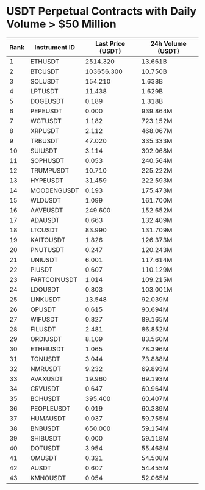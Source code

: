 # USDT Perpetual Contracts with Daily Volume > $50 Million

| Rank | Instrument ID | Last Price (USDT) | 24h Volume (USDT) |
|------|---------------|-------------------|-------------------|
| 1 | ETHUSDT | 2514.320 | 13.661B |
| 2 | BTCUSDT | 103656.300 | 10.750B |
| 3 | SOLUSDT | 154.210 | 1.638B |
| 4 | LPTUSDT | 11.438 | 1.629B |
| 5 | DOGEUSDT | 0.189 | 1.318B |
| 6 | PEPEUSDT | 0.000 | 939.864M |
| 7 | WCTUSDT | 1.182 | 723.152M |
| 8 | XRPUSDT | 2.112 | 468.067M |
| 9 | TRBUSDT | 47.020 | 335.333M |
| 10 | SUIUSDT | 3.114 | 302.068M |
| 11 | SOPHUSDT | 0.053 | 240.564M |
| 12 | TRUMPUSDT | 10.710 | 225.222M |
| 13 | HYPEUSDT | 31.459 | 222.593M |
| 14 | MOODENGUSDT | 0.193 | 175.473M |
| 15 | WLDUSDT | 1.099 | 161.700M |
| 16 | AAVEUSDT | 249.600 | 152.652M |
| 17 | ADAUSDT | 0.663 | 132.409M |
| 18 | LTCUSDT | 83.990 | 131.709M |
| 19 | KAITOUSDT | 1.826 | 126.373M |
| 20 | PNUTUSDT | 0.247 | 120.243M |
| 21 | UNIUSDT | 6.001 | 117.614M |
| 22 | PIUSDT | 0.607 | 110.129M |
| 23 | FARTCOINUSDT | 1.014 | 109.215M |
| 24 | LDOUSDT | 0.803 | 103.001M |
| 25 | LINKUSDT | 13.548 | 92.039M |
| 26 | OPUSDT | 0.615 | 90.694M |
| 27 | WIFUSDT | 0.827 | 89.165M |
| 28 | FILUSDT | 2.481 | 86.852M |
| 29 | ORDIUSDT | 8.109 | 83.560M |
| 30 | ETHFIUSDT | 1.065 | 78.396M |
| 31 | TONUSDT | 3.044 | 73.888M |
| 32 | NMRUSDT | 9.232 | 69.893M |
| 33 | AVAXUSDT | 19.960 | 69.193M |
| 34 | CRVUSDT | 0.647 | 60.964M |
| 35 | BCHUSDT | 395.400 | 60.407M |
| 36 | PEOPLEUSDT | 0.019 | 60.389M |
| 37 | HUMAUSDT | 0.037 | 59.755M |
| 38 | BNBUSDT | 650.000 | 59.154M |
| 39 | SHIBUSDT | 0.000 | 59.118M |
| 40 | DOTUSDT | 3.954 | 55.468M |
| 41 | OMUSDT | 0.321 | 54.508M |
| 42 | AUSDT | 0.607 | 54.455M |
| 43 | KMNOUSDT | 0.054 | 52.065M |
